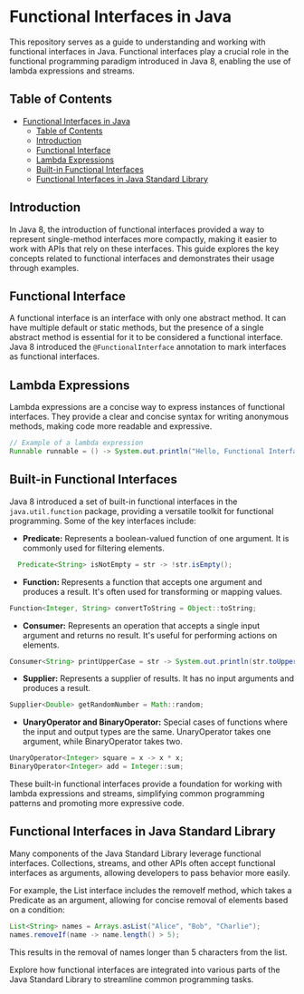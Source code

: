 # Functional Interfaces in Java

This repository serves as a guide to understanding and working with functional interfaces in Java. Functional interfaces play a crucial role in the functional programming paradigm introduced in Java 8, enabling the use of lambda expressions and streams.

## Table of Contents

- [Functional Interfaces in Java](#functional-interfaces-in-java)
  - [Table of Contents](#table-of-contents)
  - [Introduction](#introduction)
  - [Functional Interface](#functional-interface)
  - [Lambda Expressions](#lambda-expressions)
  - [Built-in Functional Interfaces](#built-in-functional-interfaces)
  - [Functional Interfaces in Java Standard Library](#functional-interfaces-in-java-standard-library)

## Introduction

In Java 8, the introduction of functional interfaces provided a way to represent single-method interfaces more compactly, making it easier to work with APIs that rely on these interfaces. This guide explores the key concepts related to functional interfaces and demonstrates their usage through examples.

## Functional Interface

A functional interface is an interface with only one abstract method. It can have multiple default or static methods, but the presence of a single abstract method is essential for it to be considered a functional interface. Java 8 introduced the `@FunctionalInterface` annotation to mark interfaces as functional interfaces.

## Lambda Expressions

Lambda expressions are a concise way to express instances of functional interfaces. They provide a clear and concise syntax for writing anonymous methods, making code more readable and expressive.

```java
// Example of a lambda expression
Runnable runnable = () -> System.out.println("Hello, Functional Interfaces!");
```

## Built-in Functional Interfaces

Java 8 introduced a set of built-in functional interfaces in the `java.util.function` package, providing a versatile toolkit for functional programming. Some of the key interfaces include:

- **Predicate:** Represents a boolean-valued function of one argument. It is commonly used for filtering elements.

```java
  Predicate<String> isNotEmpty = str -> !str.isEmpty();
```

- **Function:** Represents a function that accepts one argument and produces a result. It's often used for transforming or mapping values.

```java
Function<Integer, String> convertToString = Object::toString;
```

- **Consumer:**  Represents an operation that accepts a single input argument and returns no result. It's useful for performing actions on elements.

```java
Consumer<String> printUpperCase = str -> System.out.println(str.toUpperCase());
```

- **Supplier:** Represents a supplier of results. It has no input arguments and produces a result.
  
```java
Supplier<Double> getRandomNumber = Math::random;
```

- **UnaryOperator and BinaryOperator:**  Special cases of functions where the input and output types are the same. UnaryOperator takes one argument, while BinaryOperator takes two.

```java
UnaryOperator<Integer> square = x -> x * x;
BinaryOperator<Integer> add = Integer::sum;
```

These built-in functional interfaces provide a foundation for working with lambda expressions and streams, simplifying common programming patterns and promoting more expressive code.

## Functional Interfaces in Java Standard Library

Many components of the Java Standard Library leverage functional interfaces. Collections, streams, and other APIs often accept functional interfaces as arguments, allowing developers to pass behavior more easily.

For example, the List interface includes the removeIf method, which takes a Predicate as an argument, allowing for concise removal of elements based on a condition:

```java
List<String> names = Arrays.asList("Alice", "Bob", "Charlie");
names.removeIf(name -> name.length() > 5);
```

This results in the removal of names longer than 5 characters from the list.

Explore how functional interfaces are integrated into various parts of the Java Standard Library to streamline common programming tasks.

